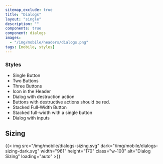 ```yaml
---
sitemap_exclude: true
title: "Dialogs"
layout: "single"
description: ""
components: true
component: dialogs
images:
  - "/img/mobile/headers/dialogs.png"
tags: [mobile, styles]
---
```


### Styles

- Single Button
- Two Buttons
- Three Buttons
- Icon in the Header
- Dialog with destruction action
- Buttons with destructive actions should be red.
- Stacked Full-Width Button
- Stacked full-width with a single button
- Dialog with inputs

## Sizing

{{< img src="/img/mobile/dialogs-sizing.svg" dark="/img/mobile/dialogs-sizing-dark.svg" width="961" height="170" class="w-100" alt="Dialog Sizing" loading="auto" >}}
